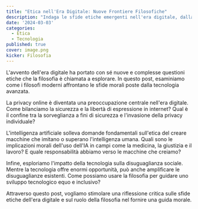 ```yaml
---
title: "Etica nell'Era Digitale: Nuove Frontiere Filosofiche"
description: "Indaga le sfide etiche emergenti nell'era digitale, dalla privacy online all'intelligenza artificiale."
date: '2024-03-03'
categories:
  - Etica
  - Tecnologia
published: true
cover: image.png
kicker: Filosofia
---
```


L'avvento dell'era digitale ha portato con sé nuove e complesse questioni etiche che la filosofia è chiamata a esplorare. In questo post, esaminiamo come i filosofi moderni affrontano le sfide morali poste dalla tecnologia avanzata.

La privacy online è diventata una preoccupazione centrale nell'era digitale. Come bilanciamo la sicurezza e la libertà di espressione in internet? Qual è il confine tra la sorveglianza a fini di sicurezza e l'invasione della privacy individuale?

L'intelligenza artificiale solleva domande fondamentali sull'etica del creare macchine che imitano o superano l'intelligenza umana. Quali sono le implicazioni morali dell'uso dell'IA in campi come la medicina, la giustizia e il lavoro? E quale responsabilità abbiamo verso le macchine che creiamo?

Infine, esploriamo l'impatto della tecnologia sulla disuguaglianza sociale. Mentre la tecnologia offre enormi opportunità, può anche amplificare le disuguaglianze esistenti. Come possiamo usare la filosofia per guidare uno sviluppo tecnologico equo e inclusivo?

Attraverso questo post, vogliamo stimolare una riflessione critica sulle sfide etiche dell'era digitale e sul ruolo della filosofia nel fornire una guida morale.
